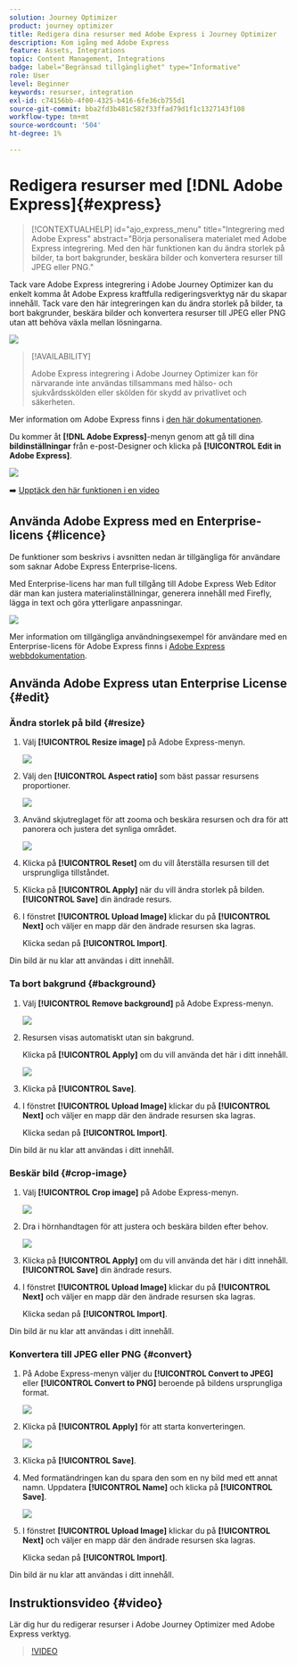 ```yaml
---
solution: Journey Optimizer
product: journey optimizer
title: Redigera dina resurser med Adobe Express i Journey Optimizer
description: Kom igång med Adobe Express
feature: Assets, Integrations
topic: Content Management, Integrations
badge: label="Begränsad tillgänglighet" type="Informative"
role: User
level: Beginner
keywords: resurser, integration
exl-id: c74156bb-4f00-4325-b416-6fe36cb755d1
source-git-commit: bba2fd3b481c582f33ffad79d1f1c1327143f108
workflow-type: tm+mt
source-wordcount: '504'
ht-degree: 1%

---
```


# Redigera resurser med [!DNL Adobe Express]{#express}

>[!CONTEXTUALHELP]
>id="ajo_express_menu"
>title="Integrering med Adobe Express"
>abstract="Börja personalisera materialet med Adobe Express integrering. Med den här funktionen kan du ändra storlek på bilder, ta bort bakgrunder, beskära bilder och konvertera resurser till JPEG eller PNG."

Tack vare Adobe Express integrering i Adobe Journey Optimizer kan du enkelt komma åt Adobe Express kraftfulla redigeringsverktyg när du skapar innehåll. Tack vare den här integreringen kan du ändra storlek på bilder, ta bort bakgrunder, beskära bilder och konvertera resurser till JPEG eller PNG utan att behöva växla mellan lösningarna.

<img src="../rn/assets/do-not-localize/express_resize.gif">


>[!AVAILABILITY]
>
>Adobe Express integrering i Adobe Journey Optimizer kan för närvarande inte användas tillsammans med hälso- och sjukvårdsskölden eller skölden för skydd av privatlivet och säkerheten.

Mer information om Adobe Express finns i [den här dokumentationen](https://helpx.adobe.com/express/user-guide.html).

Du kommer åt **[!DNL Adobe Express]**-menyn genom att gå till dina **bildinställningar** från e-post-Designer och klicka på **[!UICONTROL Edit in Adobe Express]**.

![](assets/express_1.png)

➡️ [Upptäck den här funktionen i en video](#video)

## Använda Adobe Express med en Enterprise-licens {#licence}

De funktioner som beskrivs i avsnitten nedan är tillgängliga för användare som saknar Adobe Express Enterprise-licens.

Med Enterprise-licens har man full tillgång till Adobe Express Web Editor där man kan justera materialinställningar, generera innehåll med Firefly, lägga in text och göra ytterligare anpassningar.

![](assets/express-licence.png)

Mer information om tillgängliga användningsexempel för användare med en Enterprise-licens för Adobe Express finns i [Adobe Express webbdokumentation](https://helpx.adobe.com/express/web.html).

## Använda Adobe Express utan Enterprise License  {#edit}

### Ändra storlek på bild {#resize}

1. Välj **[!UICONTROL Resize image]** på Adobe Express-menyn.

   ![](assets/express-resize-1.png)

1. Välj den **[!UICONTROL Aspect ratio]** som bäst passar resursens proportioner.

   ![](assets/express-resize-2.png)

1. Använd skjutreglaget för att zooma och beskära resursen och dra för att panorera och justera det synliga området.

   ![](assets/express-resize-3.png)

1. Klicka på **[!UICONTROL Reset]** om du vill återställa resursen till det ursprungliga tillståndet.

1. Klicka på **[!UICONTROL Apply]** när du vill ändra storlek på bilden. **[!UICONTROL Save]** din ändrade resurs.

1. I fönstret **[!UICONTROL Upload Image]** klickar du på **[!UICONTROL Next]** och väljer en mapp där den ändrade resursen ska lagras.

   Klicka sedan på **[!UICONTROL Import]**.

Din bild är nu klar att användas i ditt innehåll.

### Ta bort bakgrund {#background}

1. Välj **[!UICONTROL Remove background]** på Adobe Express-menyn.

   ![](assets/express-background-1.png)

1. Resursen visas automatiskt utan sin bakgrund.

   Klicka på **[!UICONTROL Apply]** om du vill använda det här i ditt innehåll.

   ![](assets/express-background-2.png)

1. Klicka på **[!UICONTROL Save]**.

1. I fönstret **[!UICONTROL Upload Image]** klickar du på **[!UICONTROL Next]** och väljer en mapp där den ändrade resursen ska lagras.

   Klicka sedan på **[!UICONTROL Import]**.

Din bild är nu klar att användas i ditt innehåll.

### Beskär bild {#crop-image}

1. Välj **[!UICONTROL Crop image]** på Adobe Express-menyn.

   ![](assets/express-crop-1.png)

1. Dra i hörnhandtagen för att justera och beskära bilden efter behov.

   ![](assets/express-crop-2.png)

1. Klicka på **[!UICONTROL Apply]** om du vill använda det här i ditt innehåll. **[!UICONTROL Save]** din ändrade resurs.

1. I fönstret **[!UICONTROL Upload Image]** klickar du på **[!UICONTROL Next]** och väljer en mapp där den ändrade resursen ska lagras.

   Klicka sedan på **[!UICONTROL Import]**.

Din bild är nu klar att användas i ditt innehåll.

### Konvertera till JPEG eller PNG {#convert}

1. På Adobe Express-menyn väljer du **[!UICONTROL Convert to JPEG]** eller **[!UICONTROL Convert to PNG]** beroende på bildens ursprungliga format.

   ![](assets/express-convert-1.png)

1. Klicka på **[!UICONTROL Apply]** för att starta konverteringen.

   ![](assets/express-convert-2.png)

1. Klicka på **[!UICONTROL Save]**.

1. Med formatändringen kan du spara den som en ny bild med ett annat namn. Uppdatera **[!UICONTROL Name]** och klicka på **[!UICONTROL Save]**.

   ![](assets/express-convert-3.png)

1. I fönstret **[!UICONTROL Upload Image]** klickar du på **[!UICONTROL Next]** och väljer en mapp där den ändrade resursen ska lagras.

   Klicka sedan på **[!UICONTROL Import]**.

Din bild är nu klar att användas i ditt innehåll.

## Instruktionsvideo {#video}

Lär dig hur du redigerar resurser i Adobe Journey Optimizer med Adobe Express verktyg.

>[!VIDEO](https://video.tv.adobe.com/v/3455523/?quality=12)



